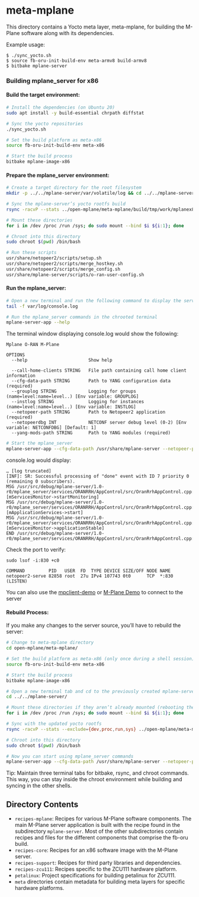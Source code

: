 # meta-mplane
This directory contains a Yocto meta layer, meta-mplane, for building the
M-Plane software along with its dependencies.

Example usage:
```
$ ./sync_yocto.sh
$ source fb-oru-init-build-env meta-armv8 build-armv8
$ bitbake mplane-server
```

### Building mplane_server for x86

#### Build the target environment:
```bash
# Install the dependencies (on Ubuntu 20)
sudo apt install -y build-essential chrpath diffstat

# Sync the yocto repositories
./sync_yocto.sh

# Set the build platform as meta-x86
source fb-oru-init-build-env meta-x86

# Start the build process
bitbake mplane-image-x86
```

#### Prepare the mplane_server environment:
```bash
# Create a target directory for the root filesystem
mkdir -p ../../mplane-server/var/volatile/log && cd ../../mplane-server/

# Sync the mplane-server’s yocto rootfs build
rsync -racvP --stats ../open-mplane/meta-mplane/build/tmp/work/mplanex86-poky-linux/mplane-image-x86/1.0-r0/rootfs/ .

# Mount these directories
for i in /dev /proc /run /sys; do sudo mount --bind $i ${i:1}; done

# Chroot into this directory
sudo chroot $(pwd) /bin/bash

# Run these scripts
usr/share/netopeer2/scripts/setup.sh
usr/share/netopeer2/scripts/merge_hostkey.sh
usr/share/netopeer2/scripts/merge_config.sh
usr/share/mplane-server/scripts/o-ran-user-config.sh
```

#### Run the mplane_server:
```bash
# Open a new terminal and run the following command to display the server logs
tail -f var/log/console.log

# Run the mplane_server commands in the chrooted terminal
mplane-server-app --help
```

The terminal window displaying console.log would show the following:

```
Mplane O-RAN M-Plane

OPTIONS
  --help                       Show help

  --call-home-clients STRING   File path containing call home client information
  --cfg-data-path STRING       Path to YANG configuration data (required)
  --grouplog STRING            Logging for groups (name=level:name=level..) [Env variable: GROUPLOG]
  --instlog STRING             Logging for instances (name=level:name=level..) [Env variable: INSTLOG]
  --netopeer-path STRING       Path to Netopeer2 application (required)
  --netopeerdbg INT            NETCONF server debug level (0-2) [Env variable: NETCONFDBG] [Default: 1]
  --yang-mods-path STRING      Path to YANG modules (required)
```

```bash
# Start the mplane_server
mplane-server-app --cfg-data-path /usr/share/mplane-server --netopeer-path /usr/local/bin --yang-mods-path /usr/share/mplane-server/modules --netopeerdbg 2
```

console.log would display:
```
… [log truncated]
[INF]: SR: Successful processing of "done" event with ID 7 priority 0 (remaining 0 subscribers).
MSG /usr/src/debug/mplane-server/1.0-r0/mplane_server/services/ORANRRH/AppControl/src/OranRrhAppControl.cpp::start():46 [mServicesMonitor->startMonitoring]
MSG /usr/src/debug/mplane-server/1.0-r0/mplane_server/services/ORANRRH/AppControl/src/OranRrhAppControl.cpp::start():53 [mApplicationServices->start]
MSG /usr/src/debug/mplane-server/1.0-r0/mplane_server/services/ORANRRH/AppControl/src/OranRrhAppControl.cpp::start():60 [mServicesMonitor->applicationStable]
END /usr/src/debug/mplane-server/1.0-r0/mplane_server/services/ORANRRH/AppControl/src/OranRrhAppControl.cpp::start()
```

Check the port to verify:
```
sudo lsof -i:830 +c0
```

```
COMMAND         PID   USER  FD  TYPE DEVICE SIZE/OFF NODE NAME
netopeer2-serve 82858 root  27u IPv4 107743 0t0      TCP  *:830 (LISTEN)
```

You can also use the [mpclient-demo](https://github.com/lf-connectivity/open-mplane/tree/main/mplane_client/example)
or [M-Plane Demo](https://github.com/lf-connectivity/open-mplane/tree/main/mplane_client/example/demo) to connect to the server


#### Rebuild Process:

If you make any changes to the server source, you’ll have to rebuild the server:
```bash
# Change to meta-mplane directory
cd open-mplane/meta-mplane/

# Set the build platform as meta-x86 (only once during a shell session)
source fb-oru-init-build-env meta-x86

# Start the build process
bitbake mplane-image-x86

# Open a new terminal tab and cd to the previously created mplane-server directory
cd ../../mplane-server/

# Mount these directories if they aren’t already mounted (rebooting the system will unmount them)
for i in /dev /proc /run /sys; do sudo mount --bind $i ${i:1}; done

# Sync with the updated yocto rootfs
rsync -racvP --stats --exclude={dev,proc,run,sys} ../open-mplane/meta-mplane/build/tmp/work/mplanex86-poky-linux/mplane-image-x86/1.0-r0/rootfs/ .

# Chroot into this directory
sudo chroot $(pwd) /bin/bash

# Now you can start using mplane_server commands
mplane-server-app --cfg-data-path /usr/share/mplane-server --netopeer-path /usr/local/bin --yang-mods-path /usr/share/mplane-server/modules --netopeerdbg 2
```

Tip: Maintain three terminal tabs for bitbake, rsync, and chroot commands. This way, you can stay inside the chroot environment while building and syncing in the other shells.

## Directory Contents
- `recipes-mplane`: Recipes for various M-Plane software components. The
  main M-Plane server application is built with the recipe found in the
  subdirectory `mplane-server`. Most of the other subdirectories contain recipes
  and files for the different components that comprise the fb-oru build.
- `recipes-core`: Recipes for an x86 software image with the M-Plane server.
- `recipes-support`: Recipes for third party libraries and dependencies.
- `recipes-zcu111`: Recipes specific to the ZCU111 hardware platform.
- `petalinux`: Project specifications for building petalinux for ZCU111.
- `meta` directories contain metadata for building meta layers for specific
  hardware platforms.
